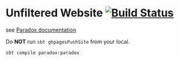 # Unfiltered Website [![Build Status](https://travis-ci.org/unfiltered/website.svg?branch=master)](https://travis-ci.org/unfiltered/website)

see [Paradox documentation](http://developer.lightbend.com/docs/paradox/latest/)

Do **NOT** run `sbt ghpagesPushSite` from your local.

```
sbt compile paradox:paradox
```
